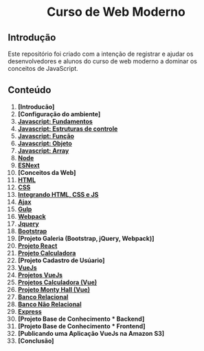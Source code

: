 <h1 align="center">
  	Curso de Web Moderno
</h1>


## Introdução

Este repositório foi criado com a intenção de registrar e ajudar os desenvolvedores e alunos do curso de web moderno a dominar os conceitos de JavaScript.

## Conteúdo 

1. **[Introducão]**
2. **[Configuração do ambiente]**
3. **[Javascript: Fundamentos](/exercicios-web/fundamentos)**
4. **[Javascript: Estruturas de controle](/exercicios-web/controle)**
5. **[Javascript: Função](/exercicios-web/funcao)**
6. **[Javascript: Objeto](/exercicios-web/objeto)**
7. **[Javascript: Array](/exercicios-web/array)**
8. **[Node](/exercicios-web/node)**
9. **[ESNext](/exercicios-web/esnext)**
10. **[Conceitos da Web]**
11. **[HTML](/exercicios-web/html)**
12. **[CSS](/exercicios-web/css)**
13. **[Integrando HTML, CSS e JS](/exercicios-web/dom)**
14. **[Ajax](/exercicios-web/ajax)**
15. **[Gulp](/exercicios-web/gulp)**
16. **[Webpack](/exercicios-web/webpack)**
17. **[Jquery](/exercicios-web/jquery)**
18. **[Bootstrap](/exercicios-web/bootstrap)**
19. **[Projeto Galeria (Bootstrap, jQuery, Webpack)]**
20. **[Projeto React](/exercicios-web/react)**
21. **[Projeto Calculadora](/exercicios-web/react)**
22. **[Projeto Cadastro de Usúario]**
23. **[VueJs](/exercicios-web/vue)**
24. **[Projetos VueJs](/exercicios-web/vue)**
25. **[Projetos Calculadora (Vue)](/exercicios-web/vue)**
26. **[Projeto Monty Hall (Vue)](/exercicios-web/vue)**
27. **[Banco Relacional](/exercicios-web/banco-relacional)**
28. **[Banco Não Relacional](/exercicios-web/banco-nao-relacional)**
29. **[Express](/exercicios-web/exercicios-express)**
30. **[Projeto Base de Conhecimento * Backend]**
31. **[Projeto Base de Conhecimento * Frontend]**
32. **[Publicando uma Aplicação VueJs na Amazon S3]**
33. **[Conclusão]**

